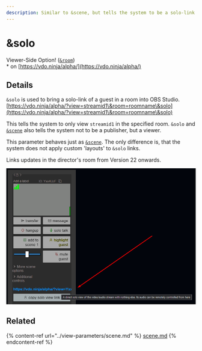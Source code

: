 ```yaml
---
description: Similar to &scene, but tells the system to be a solo-link
---
```


# \&solo

Viewer-Side Option! ([`&room`](../../general-settings/room.md))\
\* on [https://vdo.ninja/alpha/](https://vdo.ninja/alpha/)

## Details

`&solo` is used to bring a solo-link of a guest in a room into OBS Studio.\
[https://vdo.ninja/alpha/?view=streamid1\&room=roomname\&solo](https://vdo.ninja/alpha/?view=streamid1\&room=roomname\&solo)

This tells the system to only view `streamid1` in the specified room. `&solo` and [`&scene`](../view-parameters/scene.md) also tells the system not to be a publisher, but a viewer.

This parameter behaves just as [`&scene`](../view-parameters/scene.md). The only difference is, that the system does not apply custom 'layouts' to `&solo` links.

Links updates in the director's room from Version 22 onwards.

![](<../../.gitbook/assets/image (1) (1).png>)

## Related

{% content-ref url="../view-parameters/scene.md" %}
[scene.md](../view-parameters/scene.md)
{% endcontent-ref %}
